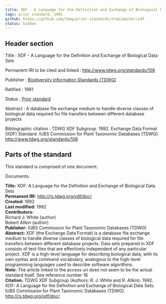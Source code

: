 ```yaml
---
title: XDF - A Language for the Definition and Exchange of Biological Data Sets
tags: prior standard, 1991
github: https://github.com/tdwg/prior-standards/tree/master/xdf
status: hidden
---
```


## Header section

Title
: XDF - A Language for the Definition and Exchange of Biological Data Sets

Permanent IRI to be cited and linked
: <http://www.tdwg.org/standards/108>

Publisher
: [Biodiversity Information Standards (TDWG)](https://www.tdwg.org/)

Ratified
: 1991

Status
: [Prior standard](https://www.tdwg.org/standards/status-and-categories/)

Abstract
: A database file exchange medium to handle diverse classes of biological data required for file transfers between different database projects

Bibliographic citation
: TDWG XDF Subgroup. 1992. Exchange Data Format (XDF) Standard. IUBS Commission for Plant Taxonomic Databases (TDWG) http://www.tdwg.org/standards/108

## Parts of the standard

This standard is comprised of one document. 

Documents:

**Title:** XDF: A Language for the Definition and Exchange of Biological Data Sets\
**Permanent IRI:** <a href="https://doi.org/10.1016/0895-7177(92)90163-F">http://rs.tdwg.org/xdf/doc/</a>\
**Created:** 1992\
**Last modified:** 1992\
**Contributors:**\
Richard J. White (author)\
Robert Allkin (author)\
**Publisher:** IUBS Commission for Plant Taxonomic Databases (TDWG)\
**Abstract:** XDF (the Exchange Data Format) is a database file exchange medium to handle diverse classes of biological data required for file transfers between different database projects. Data sets prepared in XDF consists of text files that are effectively independent of any particular project. XDF is a high-level language for describing biological data, with its own syntax and command vocabulary, analogous to the high-level programming languages used to describe software algorithms. \
**Note:** The article linked to the access uri does not seem to be the actual standard itself.  See reference number 16\
**Citation:** TDWG XDF Subgroup (Authors: R. J. White and R. Allkin). 1992. XDF: A Language for the Definition and Exchange of Biological Data Sets. IUBS Commission for Plant Taxonomic Databases (TDWG). http://rs.tdwg.org/xdf/doc/

